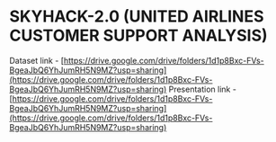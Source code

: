 # SKYHACK-2.0 (UNITED AIRLINES CUSTOMER SUPPORT ANALYSIS)

Dataset link - [https://drive.google.com/drive/folders/1d1p8Bxc-FVs-BgeaJbQ6YhJumRH5N9MZ?usp=sharing](https://drive.google.com/drive/folders/1d1p8Bxc-FVs-BgeaJbQ6YhJumRH5N9MZ?usp=sharing)
Presentation link - [https://drive.google.com/drive/folders/1d1p8Bxc-FVs-BgeaJbQ6YhJumRH5N9MZ?usp=sharing](https://drive.google.com/drive/folders/1d1p8Bxc-FVs-BgeaJbQ6YhJumRH5N9MZ?usp=sharing)
